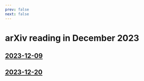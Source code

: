 ```yaml
---
prev: false
next: false
---
```


# arXiv reading in December 2023

## [2023-12-09](2023-12-09.md)

## [2023-12-20](2023-12-20.md)
